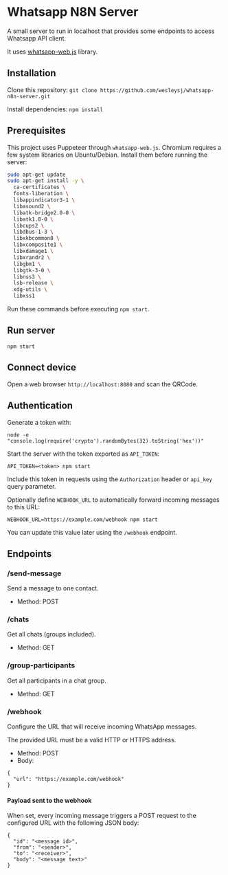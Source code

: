 # Whatsapp N8N Server
A small server to run in localhost that provides some endpoints to access Whatsapp API client.

It uses [whatsapp-web.js](https://github.com/pedroslopez/whatsapp-web.js) library.

## Installation


Clone this repository: `git clone https://github.com/wesleysj/whatsapp-n8n-server.git`

Install dependencies: `npm install`

## Prerequisites

This project uses Puppeteer through `whatsapp-web.js`. Chromium requires a few
system libraries on Ubuntu/Debian. Install them before running the server:

```bash
sudo apt-get update
sudo apt-get install -y \
  ca-certificates \
  fonts-liberation \
  libappindicator3-1 \
  libasound2 \
  libatk-bridge2.0-0 \
  libatk1.0-0 \
  libcups2 \
  libdbus-1-3 \
  libxkbcommon0 \
  libxcomposite1 \
  libxdamage1 \
  libxrandr2 \
  libgbm1 \
  libgtk-3-0 \
  libnss3 \
  lsb-release \
  xdg-utils \
  libxss1
```

Run these commands before executing `npm start`.


## Run server

`npm start`


## Connect device

Open a web browser `http://localhost:8080` and scan the QRCode.

## Authentication

Generate a token with:

```
node -e "console.log(require('crypto').randomBytes(32).toString('hex'))"
```

Start the server with the token exported as `API_TOKEN`:

```
API_TOKEN=<token> npm start
```

Include this token in requests using the `Authorization` header or `api_key` query parameter.

Optionally define `WEBHOOK_URL` to automatically forward incoming messages to this URL:

```
WEBHOOK_URL=https://example.com/webhook npm start
```

You can update this value later using the `/webhook` endpoint.

## Endpoints

### /send-message

Send a message to one contact.

- Method: POST

### /chats

Get all chats (groups included).

- Method: GET

### /group-participants

Get all participants in a chat group.

- Method: GET

### /webhook

Configure the URL that will receive incoming WhatsApp messages.

The provided URL must be a valid HTTP or HTTPS address.

- Method: POST
- Body:

```
{
  "url": "https://example.com/webhook"
}
```

#### Payload sent to the webhook

When set, every incoming message triggers a POST request to the configured URL with the following JSON body:

```
{
  "id": "<message id>",
  "from": "<sender>",
  "to": "<receiver>",
  "body": "<message text>"
}
```
